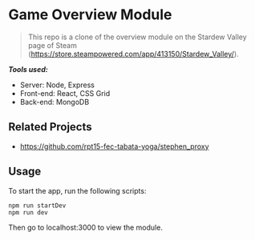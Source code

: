 # Game Overview Module

> This repo is a clone of the overview module on the Stardew Valley page of Steam (https://store.steampowered.com/app/413150/Stardew_Valley/).

***Tools used:***
 - Server: Node, Express
 - Front-end: React, CSS Grid
 - Back-end: MongoDB


## Related Projects

  - https://github.com/rpt15-fec-tabata-yoga/stephen_proxy

## Usage

To start the app, run the following scripts:
```
npm run startDev
npm run dev
```

Then go to localhost:3000 to view the module.